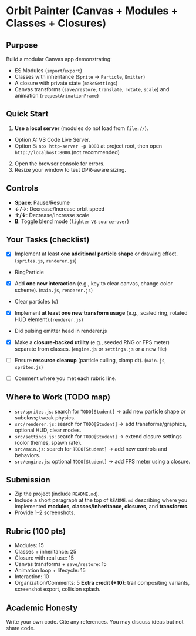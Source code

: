 # Orbit Painter (Canvas + Modules + Classes + Closures)


## Purpose
Build a modular Canvas app demonstrating:
- ES Modules (`import`/`export`)
- Classes with inheritance (`Sprite` → `Particle`, `Emitter`)
- A closure with private state (`makeSettings`)
- Canvas transforms (`save/restore`, `translate`, `rotate`, `scale`) and animation (`requestAnimationFrame`)


## Quick Start
1. **Use a local server** (modules do not load from `file://`).
- Option A: VS Code Live Server.
- Option B: `npx http-server -p 8080` at project root, then open `http://localhost:8080`.(not recommended)
2. Open the browser console for errors.
3. Resize your window to test DPR-aware sizing.


## Controls
- **Space**: Pause/Resume
- **←/→**: Decrease/Increase orbit speed
- **↑/↓**: Decrease/Increase scale
- **B**: Toggle blend mode (`lighter` vs `source-over`)


## Your Tasks (checklist)
- [X] Implement at least **one additional particle shape** or drawing effect. (`sprites.js`, `renderer.js`)

- RingParticle

- [X] Add **one new interaction** (e.g., key to clear canvas, change color scheme). (`main.js`, `renderer.js`)

- Clear particles (c)

- [X] Implement **at least one new transform usage** (e.g., scaled ring, rotated HUD element).(`renderer.js`)

- Did pulsing emitter head in renderer.js

- [X] Make a **closure-backed utility** (e.g., seeded RNG or FPS meter) separate from classes. (`engine.js` or `settings.js` or a new file)


- [ ] Ensure **resource cleanup** (particle culling, clamp dt). (`main.js`, `sprites.js`)
- [ ] Comment where you met each rubric line.


## Where to Work (TODO map)
- `src/sprites.js`: search for `TODO[Student]` → add new particle shape or subclass; tweak physics.
- `src/renderer.js`: search for `TODO[Student]` → add transforms/graphics, optional HUD, clear modes.
- `src/settings.js`: search for `TODO[Student]` → extend closure settings (color themes, spawn rate).
- `src/main.js`: search for `TODO[Student]` → add new controls and behaviors.
- `src/engine.js`: optional `TODO[Student]` → add FPS meter using a closure.


## Submission
- Zip the project (include `README.md`).
- Include a short paragraph at the top of `README.md` describing where you implemented **modules, classes/inheritance, closures**, and **transforms**.
- Provide 1–2 screenshots.


## Rubric (100 pts)
- Modules: 15
- Classes + inheritance: 25
- Closure with real use: 15
- Canvas transforms + `save/restore`: 15
- Animation loop + lifecycle: 15
- Interaction: 10
- Organization/Comments: 5
**Extra credit (+10)**: trail compositing variants, screenshot export, collision splash.


## Academic Honesty
Write your own code. Cite any references. You may discuss ideas but not share code.